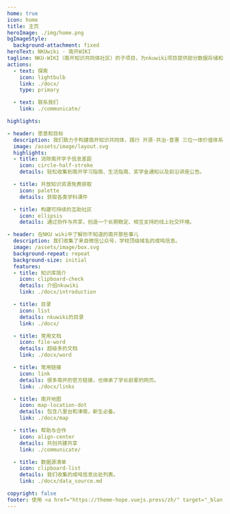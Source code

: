 ```yaml
---
home: true
icon: home
title: 主页
heroImage: ./img/home.png
bgImageStyle:
  background-attachment: fixed
heroText: NKUwiki · 南开WIKI
tagline: NKU-WIKI（南开知识共同体社区）的子项目，为nkuwiki项目提供部分数据存储和下载支持。
actions:
  - text: 探索
    icon: lightbulb
    link: ./docx/
    type: primary

  - text: 联系我们
    link: ./communicate/

highlights:

- header: 愿景和目标
  description: 我们致力于构建南开知识共同体，践行 开源·共治·普惠 三位一体价值体系  （🔓 技术开源透明 + 🤝 社区协同共治 + 🆓 服务永久普惠），实现：
  image: /assets/image/layout.svg
  highlights:
  - title: 消除南开学子信息差距
    icon: circle-half-stroke
    details: 轻松收集到南开学习指南、生活指南、奖学金通知以及前沿讲座公告。

  - title: 开放知识资源免费获取
    icon: palette
    details: 获取各类学科课件

  - title: 构建可持续的互助社区
    icon: ellipsis
    details: 通过协作与共享，创造一个长期稳定、相互支持的线上社交环境。

- header: 在NKU wiki中了解你不知道的南开那些事儿
  description: 我们收集了来自微信公众号，学校顶级域名的成吨信息。
  image: /assets/image/box.svg
  background-repeat: repeat
  background-size: initial
  features:
  - title: 知识库简介
    icon: clipboard-check
    details: 介绍nkuwiki
    link: ./docx/introduction

  - title: 目录
    icon: list
    details: nkuwiki的目录
    link: ./docx/

  - title: 常用文档
    icon: file-word
    details: 超级多的文档
    link: ./docx/word

  - title: 常用链接
    icon: link
    details: 很多南开的官方链接，也继承了学长前辈的网页。
    link: ./docx/links

  - title: 南开地图
    icon: map-location-dot
    details: 包含八里台和津南，新生必备。
    link: ./docx/map

  - title: 帮助与合作
    icon: align-center
    details: 共创共建共享
    link: ./communicate/

  - title: 数据源清单
    icon: clipboard-list
    details: 我们收集的成吨信息出处列表。
    link: ./docx/data_source.md

copyright: false
footer: 使用 <a href="https://theme-hope.vuejs.press/zh/" target="_blank">VuePress Theme Hope</a> 主题强力驱动
---
```

